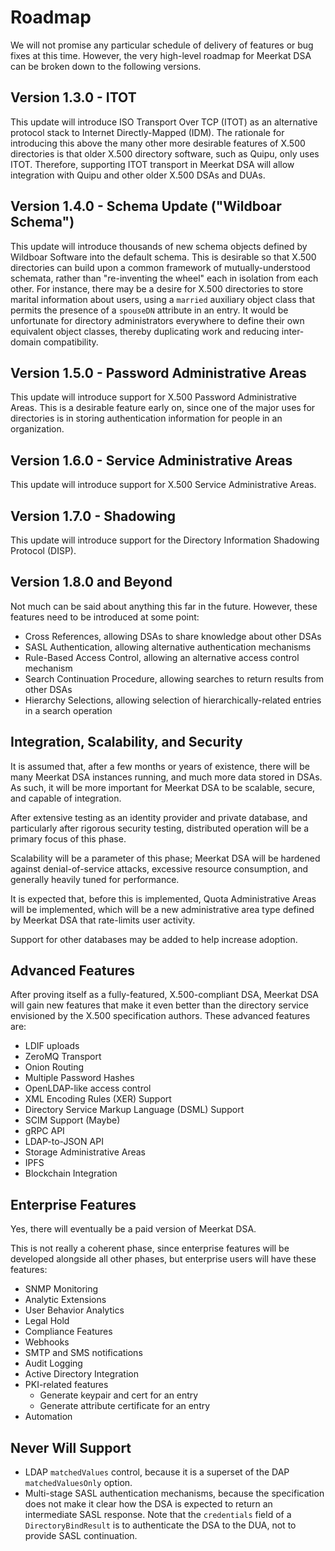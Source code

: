 # Roadmap

We will not promise any particular schedule of delivery of features or bug fixes
at this time. However, the very high-level roadmap for Meerkat DSA can be
broken down to the following versions.

## Version 1.3.0 - ITOT

This update will introduce ISO Transport Over TCP (ITOT) as an alternative
protocol stack to Internet Directly-Mapped (IDM). The rationale for introducing
this above the many other more desirable features of X.500 directories is that
older X.500 directory software, such as Quipu, only uses ITOT. Therefore,
supporting ITOT transport in Meerkat DSA will allow integration with Quipu and
other older X.500 DSAs and DUAs.

## Version 1.4.0 - Schema Update ("Wildboar Schema")

This update will introduce thousands of new schema objects defined by Wildboar
Software into the default schema. This is desirable so that X.500 directories
can build upon a common framework of mutually-understood schemata, rather than
"re-inventing the wheel" each in isolation from each other. For instance, there
may be a desire for X.500 directories to store marital information about users,
using a `married` auxiliary object class that permits the presence of a
`spouseDN` attribute in an entry. It would be unfortunate for directory
administrators everywhere to define their own equivalent object classes, thereby
duplicating work and reducing inter-domain compatibility.

## Version 1.5.0 - Password Administrative Areas

This update will introduce support for X.500 Password Administrative Areas. This
is a desirable feature early on, since one of the major uses for directories is
in storing authentication information for people in an organization.

## Version 1.6.0 - Service Administrative Areas

This update will introduce support for X.500 Service Administrative Areas.

## Version 1.7.0 - Shadowing

This update will introduce support for the Directory Information Shadowing
Protocol (DISP).

## Version 1.8.0 and Beyond

Not much can be said about anything this far in the future. However, these
features need to be introduced at some point:

- Cross References, allowing DSAs to share knowledge about other DSAs
- SASL Authentication, allowing alternative authentication mechanisms
- Rule-Based Access Control, allowing an alternative access control mechanism
- Search Continuation Procedure, allowing searches to return results from other DSAs
- Hierarchy Selections, allowing selection of hierarchically-related entries in a search operation

## Integration, Scalability, and Security

It is assumed that, after a few months or years of existence, there will be
many Meerkat DSA instances running, and much more data stored in DSAs. As such,
it will be more important for Meerkat DSA to be scalable, secure, and capable
of integration.

After extensive testing as an identity provider and private database, and
particularly after rigorous security testing, distributed operation will be
a primary focus of this phase.

Scalability will be a parameter of this phase; Meerkat DSA will be hardened
against denial-of-service attacks, excessive resource consumption, and generally
heavily tuned for performance.

It is expected that, before this is implemented, Quota Administrative Areas
will be implemented, which will be a new administrative area type defined by
Meerkat DSA that rate-limits user activity.

Support for other databases may be added to help increase adoption.

## Advanced Features

After proving itself as a fully-featured, X.500-compliant DSA, Meerkat DSA will
gain new features that make it even better than the directory service
envisioned by the X.500 specification authors. These advanced features are:

- LDIF uploads
- ZeroMQ Transport
- Onion Routing
- Multiple Password Hashes
- OpenLDAP-like access control
- XML Encoding Rules (XER) Support
- Directory Service Markup Language (DSML) Support
- SCIM Support (Maybe)
- gRPC API
- LDAP-to-JSON API
- Storage Administrative Areas
- IPFS
- Blockchain Integration

## Enterprise Features

Yes, there will eventually be a paid version of Meerkat DSA.

This is not really a coherent phase, since enterprise features will be developed
alongside all other phases, but enterprise users will have these features:

- SNMP Monitoring
- Analytic Extensions
- User Behavior Analytics
- Legal Hold
- Compliance Features
- Webhooks
- SMTP and SMS notifications
- Audit Logging
- Active Directory Integration
- PKI-related features
  - Generate keypair and cert for an entry
  - Generate attribute certificate for an entry
- Automation

## Never Will Support

- LDAP `matchedValues` control, because it is a superset of the DAP
  `matchedValuesOnly` option.
- Multi-stage SASL authentication mechanisms, because the specification does not
  make it clear how the DSA is expected to return an intermediate SASL response.
  Note that the `credentials` field of a `DirectoryBindResult` is to
  authenticate the DSA to the DUA, not to provide SASL continuation.
